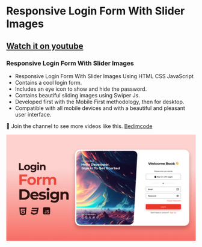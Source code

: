 # Responsive Login Form With Slider Images
## [Watch it on youtube](https://youtu.be/lO6Z4giY-jk)
### Responsive Login Form With Slider Images

- Responsive Login Form With Slider Images Using HTML CSS JavaScript 
- Contains a cool login form.
- Includes an eye icon to show and hide the password.
- Contains beautiful sliding images using Swiper Js.
- Developed first with the Mobile First methodology, then for desktop.
- Compatible with all mobile devices and with a beautiful and pleasant user interface.


💙 Join the channel to see more videos like this. [Bedimcode](https://www.youtube.com/@Bedimcode)

![preview img](/preview.png)
